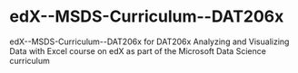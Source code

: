 # edX--MSDS-Curriculum--DAT206x
edX--MSDS-Curriculum--DAT206x  for DAT206x Analyzing and Visualizing Data with Excel course on edX as part of the Microsoft Data Science curriculum
